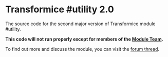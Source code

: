 # Transformice #utility 2.0

The source code for the second major version of Transformice module #utility.

**This code will not run properly except for members of the [Module Team](http://atelier801.com/topic?f=5&t=691642).**

To find out more and discuss the module, you can visit the [forum thread](http://atelier801.com/topic?f=6&t=451941).
